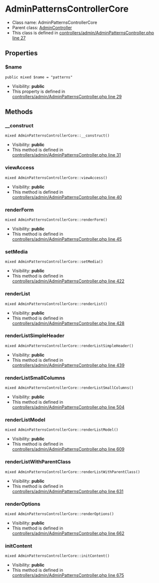 AdminPatternsControllerCore
===============






* Class name: AdminPatternsControllerCore
* Parent class: [AdminController](AdminControllerCore)
* This class is defined in [controllers/admin/AdminPatternsController.php line 27](https://github.com/PrestaShop/PrestaShop/blob/1.6.1.1/controllers/admin/AdminPatternsController.php#L27)





Properties
----------


### $name

    public mixed $name = "patterns"





* Visibility: **public**
* This property is defined in [controllers/admin/AdminPatternsController.php line 29](https://github.com/PrestaShop/PrestaShop/blob/1.6.1.1/controllers/admin/AdminPatternsController.php#29)


Methods
-------


### __construct

    mixed AdminPatternsControllerCore::__construct()





* Visibility: **public**
* This method is defined in [controllers/admin/AdminPatternsController.php line 31](https://github.com/PrestaShop/PrestaShop/blob/1.6.1.1/controllers/admin/AdminPatternsController.php#31)




### viewAccess

    mixed AdminPatternsControllerCore::viewAccess()





* Visibility: **public**
* This method is defined in [controllers/admin/AdminPatternsController.php line 40](https://github.com/PrestaShop/PrestaShop/blob/1.6.1.1/controllers/admin/AdminPatternsController.php#40)




### renderForm

    mixed AdminPatternsControllerCore::renderForm()





* Visibility: **public**
* This method is defined in [controllers/admin/AdminPatternsController.php line 45](https://github.com/PrestaShop/PrestaShop/blob/1.6.1.1/controllers/admin/AdminPatternsController.php#45)




### setMedia

    mixed AdminPatternsControllerCore::setMedia()





* Visibility: **public**
* This method is defined in [controllers/admin/AdminPatternsController.php line 422](https://github.com/PrestaShop/PrestaShop/blob/1.6.1.1/controllers/admin/AdminPatternsController.php#422)




### renderList

    mixed AdminPatternsControllerCore::renderList()





* Visibility: **public**
* This method is defined in [controllers/admin/AdminPatternsController.php line 428](https://github.com/PrestaShop/PrestaShop/blob/1.6.1.1/controllers/admin/AdminPatternsController.php#428)




### renderListSimpleHeader

    mixed AdminPatternsControllerCore::renderListSimpleHeader()





* Visibility: **public**
* This method is defined in [controllers/admin/AdminPatternsController.php line 439](https://github.com/PrestaShop/PrestaShop/blob/1.6.1.1/controllers/admin/AdminPatternsController.php#439)




### renderListSmallColumns

    mixed AdminPatternsControllerCore::renderListSmallColumns()





* Visibility: **public**
* This method is defined in [controllers/admin/AdminPatternsController.php line 504](https://github.com/PrestaShop/PrestaShop/blob/1.6.1.1/controllers/admin/AdminPatternsController.php#504)




### renderListModel

    mixed AdminPatternsControllerCore::renderListModel()





* Visibility: **public**
* This method is defined in [controllers/admin/AdminPatternsController.php line 609](https://github.com/PrestaShop/PrestaShop/blob/1.6.1.1/controllers/admin/AdminPatternsController.php#609)




### renderListWithParentClass

    mixed AdminPatternsControllerCore::renderListWithParentClass()





* Visibility: **public**
* This method is defined in [controllers/admin/AdminPatternsController.php line 631](https://github.com/PrestaShop/PrestaShop/blob/1.6.1.1/controllers/admin/AdminPatternsController.php#631)




### renderOptions

    mixed AdminPatternsControllerCore::renderOptions()





* Visibility: **public**
* This method is defined in [controllers/admin/AdminPatternsController.php line 662](https://github.com/PrestaShop/PrestaShop/blob/1.6.1.1/controllers/admin/AdminPatternsController.php#662)




### initContent

    mixed AdminPatternsControllerCore::initContent()





* Visibility: **public**
* This method is defined in [controllers/admin/AdminPatternsController.php line 675](https://github.com/PrestaShop/PrestaShop/blob/1.6.1.1/controllers/admin/AdminPatternsController.php#675)



